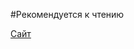 #Рекомендуется к чтению

[Сайт](https://artepol.github.io/Figma-artem/%D0%A4%D0%B8%D0%B3%D0%BC%D0%B0/figma%20proekt)

